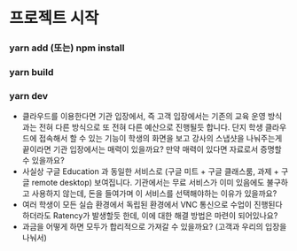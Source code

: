 # 프로젝트 시작

### yarn add (또는) npm install

### yarn build

### yarn dev

- 클라우드를 이용한다면 기관 입장에서, 즉 고객 입장에서는 기존의 교육 운영 방식과는 전혀 다른 방식으로 또 전혀 다른 예산으로 진행될듯 합니다. 단지 학생 클라우드에 접속해서 할 수 있는 기능이 학생의 화면을 보고 강사의 스냅샷을 나눠주는게 끝이라면 기관 입장에서는 매력이 있을까요? 만약 매력이 있다면 자료로서 증명할 수 있을까요?
- 사실상 구글 Education 과 동일한 서비스로 (구글 미트 + 구글 클래스룸, 과제 + 구글 remote desktop) 보여집니다. 기관에서는 무료 서비스가 이미 있음에도 불구하고 사용하지 않는데, 돈을 들여가며 이 서비스를 선택해야하는 이유가 있을까요?
- 여러 학생이 모든 실습 환경에서 독립된 환경에서 VNC 통신으로 수업이 진행된다 하더라도 Ratency가 발생할듯 한데, 이에 대한 해결 방법은 마련이 되어있나요?
- 과금을 어떻게 하면 모두가 합리적으로 가져갈 수 있을까요? (고객과 우리의 입장을 나눠서)
